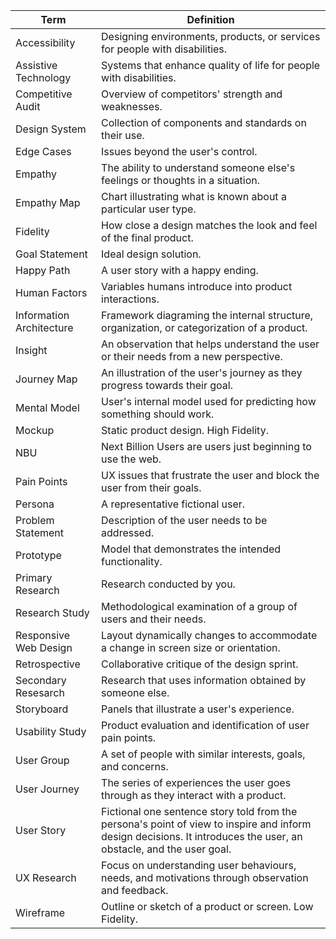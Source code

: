 |Term|Definition|
|--|--|
|Accessibility|Designing environments, products, or services for people with disabilities.|
|Assistive Technology|Systems that enhance quality of life for people with disabilities.|
|Competitive Audit|Overview of competitors' strength and weaknesses.|
|Design System|Collection of components and standards on their use.|
|Edge Cases|Issues beyond the user's control.|
|Empathy|The ability to understand someone else's feelings or thoughts in a situation.|
|Empathy Map|Chart illustrating what is known about a particular user type.|
|Fidelity|How close a design matches the look and feel of the final product.|
|Goal Statement|Ideal design solution.|
|Happy Path|A user story with a happy ending.|
|Human Factors|Variables humans introduce into product interactions.|
|Information Architecture|Framework diagraming the internal structure, organization, or categorization of a product.|
|Insight|An observation that helps understand the user or their needs from a new perspective.|
|Journey Map|An illustration of the user's journey as they progress towards their goal.|
|Mental Model|User's internal model used for predicting how something should work.|
|Mockup|Static product design. High Fidelity.|
|NBU|Next Billion Users are users just beginning to use the web.|
|Pain Points|UX issues that frustrate the user and block the user from their goals.|
|Persona|A representative fictional user.|
|Problem Statement|Description of the user needs to be addressed.|
|Prototype|Model that demonstrates the intended functionality.|
|Primary Research|Research conducted by you.|
|Research Study|Methodological examination of a group of users and their needs.|
|Responsive Web Design|Layout dynamically changes to accommodate a change in screen size or orientation.|
|Retrospective|Collaborative critique of the design sprint.|
|Secondary Resesarch|Research that uses information obtained by someone else.|
|Storyboard|Panels that illustrate a user's experience.|
|Usability Study|Product evaluation and identification of user pain points.|
|User Group|A set of people with similar interests, goals, and concerns.|
|User Journey|The series of experiences the user goes through as they interact with a product.|
|User Story|Fictional one sentence story told from the persona's point of view to inspire and inform design decisions. It introduces the user, an obstacle, and the user goal.|
|UX Research|Focus on understanding user behaviours, needs, and motivations through observation and feedback.|
|Wireframe|Outline or sketch of a product or screen. Low Fidelity.|

